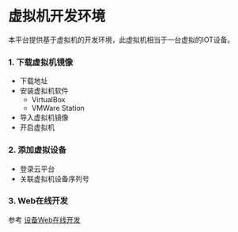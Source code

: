 # 虚拟机开发环境

本平台提供基于虚拟机的开发环境，此虚拟机相当于一台虚拟的IOT设备。

### 1. 下载虚拟机镜像

* 下载地址
* 安装虚拟机软件
  * VirtualBox
  * VMWare Station
* 导入虚拟机镜像
* 开启虚拟机

### 2. 添加虚拟设备

* 登录云平台
* 关联虚拟机设备序列号

### 3. Web在线开发

参考 [设备Web在线开发](//dev_setup/dev_web.md)





